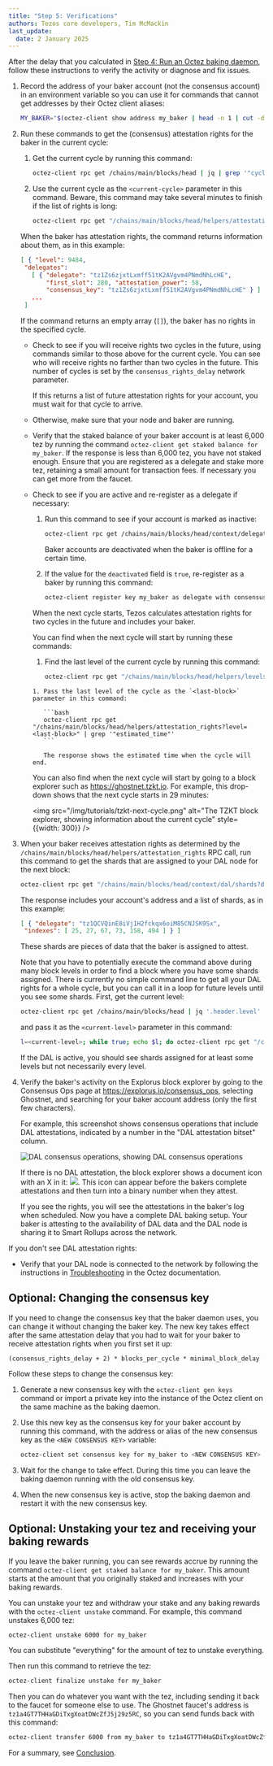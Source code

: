 ```yaml
---
title: "Step 5: Verifications"
authors: Tezos core developers, Tim McMackin
last_update:
  date: 2 January 2025
---
```


After the delay that you calculated in [Step 4: Run an Octez baking daemon](/tutorials/join-dal-baker/run-baker), follow these instructions to verify the activity or diagnose and fix issues.

1. Record the address of your baker account (not the consensus account) in an environment variable so you can use it for commands that cannot get addresses by their Octez client aliases:

   ```bash
   MY_BAKER="$(octez-client show address my_baker | head -n 1 | cut -d ' ' -f 2)"
   ```

1. Run these commands to get the (consensus) attestation rights for the baker in the current cycle:

   1. Get the current cycle by running this command:

      ```bash
      octez-client rpc get /chains/main/blocks/head | jq | grep '"cycle"'
      ```

   1. Use the current cycle as the `<current-cycle>` parameter in this command.
   Beware, this command may take several minutes to finish if the list of rights is long:

      ```bash
      octez-client rpc get "/chains/main/blocks/head/helpers/attestation_rights?delegate=$MY_BAKER&cycle=<current-cycle>"
      ```

   When the baker has attestation rights, the command returns information about them, as in this example:

   ```json
   [ { "level": 9484,
    "delegates":
      [ { "delegate": "tz1Zs6zjxtLxmff51tK2AVgvm4PNmdNhLcHE",
          "first_slot": 280, "attestation_power": 58,
          "consensus_key": "tz1Zs6zjxtLxmff51tK2AVgvm4PNmdNhLcHE" } ] }
      ...
    ]
   ```

   If the command returns an empty array (`[]`), the baker has no rights in the specified cycle.

   - Check to see if you will receive rights two cycles in the future, using commands similar to those above for the current cycle.
   You can see who will receive rights no farther than two cycles in the future.
   This number of cycles is set by the `consensus_rights_delay` network parameter.

     If this returns a list of future attestation rights for your account, you must wait for that cycle to arrive.

   - Otherwise, make sure that your node and baker are running.

   - Verify that the staked balance of your baker account is at least 6,000 tez by running the command `octez-client get staked balance for my_baker`.
   If the response is less than 6,000 tez, you have not staked enough.
   Ensure that you are registered as a delegate and stake more tez, retaining a small amount for transaction fees.
   If necessary you can get more from the faucet.

   - Check to see if you are active and re-register as a delegate if necessary:

      1. Run this command to see if your account is marked as inactive:

         ```bash
         octez-client rpc get /chains/main/blocks/head/context/delegates/$MY_BAKER/deactivated
         ```

         Baker accounts are deactivated when the baker is offline for a certain time.

      1. If the value for the `deactivated` field is `true`, re-register as a baker by running this command:

         ```bash
         octez-client register key my_baker as delegate with consensus key consensus_key
         ```

      When the next cycle starts, Tezos calculates attestation rights for two cycles in the future and includes your baker.

      You can find when the next cycle will start by running these commands:

        1. Find the last level of the current cycle by running this command:

           ```bash
           octez-client rpc get "/chains/main/blocks/head/helpers/levels_in_current_cycle"
           ```

         1. Pass the last level of the cycle as the `<last-block>` parameter in this command:

            ```bash
            octez-client rpc get "/chains/main/blocks/head/helpers/attestation_rights?level=<last-block>" | grep '"estimated_time"'
            ```

            The response shows the estimated time when the cycle will end.


      You can also find when the next cycle will start by going to a block explorer such as https://ghostnet.tzkt.io.
      For example, this drop-down shows that the next cycle starts in 29 minutes:

        <img src="/img/tutorials/tzkt-next-cycle.png" alt="The TZKT block explorer, showing information about the current cycle" style={{width: 300}} />

1. When your baker receives attestation rights as determined by the `/chains/main/blocks/head/helpers/attestation_rights` RPC call, run this command to get the shards that are assigned to your DAL node for the next block:

   ```bash
   octez-client rpc get "/chains/main/blocks/head/context/dal/shards?delegates=$MY_BAKER"
   ```

   The response includes your account's address and a list of shards, as in this example:

   ```json
   [ { "delegate": "tz1QCVQinE8iVj1H2fckqx6oiM85CNJSK9Sx",
    "indexes": [ 25, 27, 67, 73, 158, 494 ] } ]
   ```

   These shards are pieces of data that the baker is assigned to attest.

   Note that you have to potentially execute the command above during many block levels in order to find a block where you have some shards assigned.
   There is currently no simple command line to get all your DAL rights for a whole cycle, but you can call it in a loop for future levels until you see some shards.
   First, get the current level:

   ```bash
   octez-client rpc get /chains/main/blocks/head | jq '.header.level'
   ```

   and pass it as the `<current-level>` parameter in this command:

   ```bash
   l=<current-level>; while true; echo $l; do octez-client rpc get "/chains/main/blocks/head/context/dal/shards?delegates=$MY_BAKER&level=$l"; l=$((l+1)); done
   ```

   If the DAL is active, you should see shards assigned for at least some levels but not necessarily every level.

1. Verify the baker's activity on the Explorus block explorer by going to the Consensus Ops page at https://explorus.io/consensus_ops, selecting Ghostnet, and searching for your baker account address (only the first few characters).

   For example, this screenshot shows consensus operations that include DAL attestations, indicated by a number in the "DAL attestation bitset" column.

   ![DAL consensus operations, showing DAL consensus operations](/img/tutorials/dal-explorus-consensus-ops.png)

   If there is no DAL attestation, the block explorer shows a document icon with an X in it: ![](/img/tutorials/dal-explorus-no-attestation-icon.png).
   This icon can appear before the bakers complete attestations and then turn into a binary number when they attest.

   If you see the rights, you will see the attestations in the baker's log when scheduled. Now you have a complete DAL baking setup.
   Your baker is attesting to the availability of DAL data and the DAL node is sharing it to Smart Rollups across the network.

If you don't see DAL attestation rights:

   - Verify that your DAL node is connected to the network by following the instructions in [Troubleshooting](https://tezos.gitlab.io/shell/dal_run.html#troubleshooting) in the Octez documentation.

## Optional: Changing the consensus key

If you need to change the consensus key that the baker daemon uses, you can change it without changing the baker key.
The new key takes effect after the same attestation delay that you had to wait for your baker to receive attestation rights when you first set it up:

```
(consensus_rights_delay + 2) * blocks_per_cycle * minimal_block_delay
```

Follow these steps to change the consensus key:

1. Generate a new consensus key with the `octez-client gen keys` command or import a private key into the instance of the Octez client on the same machine as the baking daemon.

1. Use this new key as the consensus key for your baker account by running this command, with the address or alias of the new consensus key as the `<NEW CONSENSUS KEY>` variable:

   ```bash
   octez-client set consensus key for my_baker to <NEW CONSENSUS KEY>
   ```

1. Wait for the change to take effect.
During this time you can leave the baking daemon running with the old consensus key.

1. When the new consensus key is active, stop the baking daemon and restart it with the new consensus key.

## Optional: Unstaking your tez and receiving your baking rewards

If you leave the baker running, you can see rewards accrue by running the command `octez-client get staked balance for my_baker`.
This amount starts at the amount that you originally staked and increases with your baking rewards.

You can unstake your tez and withdraw your stake and any baking rewards with the `octez-client unstake` command.
For example, this command unstakes 6,000 tez:

```bash
octez-client unstake 6000 for my_baker
```

You can substitute "everything" for the amount of tez to unstake everything.

Then run this command to retrieve the tez:

```bash
octez-client finalize unstake for my_baker
```

Then you can do whatever you want with the tez, including sending it back to the faucet for someone else to use.
The Ghostnet faucet's address is `tz1a4GT7THHaGDiTxgXoatDWcZfJ5j29z5RC`, so you can send funds back with this command:

```bash
octez-client transfer 6000 from my_baker to tz1a4GT7THHaGDiTxgXoatDWcZfJ5j29z5RC
```

For a summary, see [Conclusion](/tutorials/join-dal-baker/conclusion).

